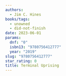 ```yaml
---
authors:
  - Jim C. Hines
books/tags:
  - unowned
  - did-not-finish
date: 2023-06-01
params:
  dnf: "0"
  isbn13: "9780756412777"
  year: "2019"
slug: "9780756412777"
star_rating: 0
title: Terminal Uprising
---
```


<!--more-->
